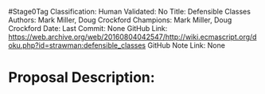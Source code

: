 #Stage0Tag
Classification:
Human Validated: No
Title: Defensible Classes
Authors: Mark Miller, Doug Crockford
Champions: Mark Miller, Doug Crockford
Date: 
Last Commit: None
GitHub Link: https://web.archive.org/web/20160804042547/http://wiki.ecmascript.org/doku.php?id=strawman:defensible_classes
GitHub Note Link: None

# Proposal Description:
